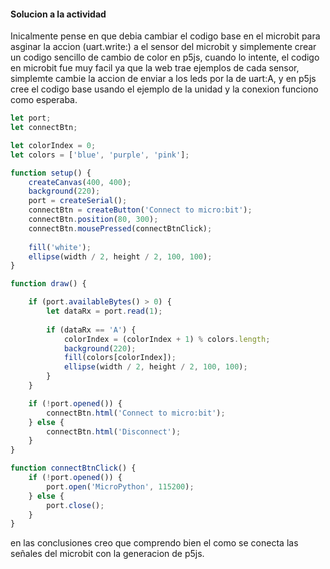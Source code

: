 #### Solucion a la actividad

Inicalmente pense en que debia cambiar el codigo base en el microbit para asginar la accion (uart.write:) a el sensor del microbit y simplemente crear un codigo sencillo de cambio de color en p5js, cuando lo intente, el codigo en microbit fue muy facil ya que la web trae ejemplos de cada sensor, simplemte cambie la accion de enviar a los leds por la de uart:A, y en p5js cree el codigo base usando el ejemplo de la unidad y la conexion funciono como esperaba.

```js
let port;
let connectBtn;

let colorIndex = 0;
let colors = ['blue', 'purple', 'pink'];

function setup() {
    createCanvas(400, 400);
    background(220);
    port = createSerial();
    connectBtn = createButton('Connect to micro:bit');
    connectBtn.position(80, 300);
    connectBtn.mousePressed(connectBtnClick);
    
    fill('white');
    ellipse(width / 2, height / 2, 100, 100);
}

function draw() {

    if (port.availableBytes() > 0) {
        let dataRx = port.read(1);
        
        if (dataRx == 'A') {
            colorIndex = (colorIndex + 1) % colors.length;
            background(220);
            fill(colors[colorIndex]);
            ellipse(width / 2, height / 2, 100, 100);
        }
    }

    if (!port.opened()) {
        connectBtn.html('Connect to micro:bit');
    } else {
        connectBtn.html('Disconnect');
    }
}

function connectBtnClick() {
    if (!port.opened()) {
        port.open('MicroPython', 115200);
    } else {
        port.close();
    }
}
```
en las conclusiones creo que comprendo bien el como se conecta las señales del microbit con la generacion de p5js.
